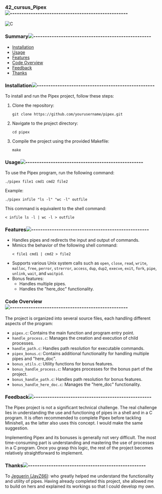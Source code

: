 <div align="left">

### 42_cursus_Pipex![---------------------------------------------------](https://raw.githubusercontent.com/andreasbm/readme/master/assets/lines/rainbow.png)

<div align="left">

![C](https://img.shields.io/badge/c-%2300599C.svg?style=for-the-badge&logo=c&logoColor=white)

<nav>
    
### Summary![---------------------------------------------------](https://raw.githubusercontent.com/andreasbm/readme/master/assets/lines/rainbow.png)

<ul>
    <li><a href="#installation">Installation</a></li>
    <li><a href="#usage">Usage</a></li>
    <li><a href="#features">Features</a></li>
    <li><a href="#code-overview">Code Overview</a></li>
    <li><a href="#feedback">Feedback</a></li>
    <li><a href="#thanks">Thanks</a></li>
</ul>
</nav>

### Installation![---------------------------------------------------](https://raw.githubusercontent.com/andreasbm/readme/master/assets/lines/rainbow.png)
<section id="installation">

<p>To install and run the Pipex project, follow these steps:</p>
<ol>
    <li>Clone the repository:</li>
    <pre><code>git clone https://github.com/yourusername/pipex.git</code></pre>
    <li>Navigate to the project directory:</li>
    <pre><code>cd pipex</code></pre>
    <li>Compile the project using the provided Makefile:</li>
    <pre><code>make</code></pre>
</ol>
</section>

### Usage![---------------------------------------------------](https://raw.githubusercontent.com/andreasbm/readme/master/assets/lines/rainbow.png)
<section id="usage">

<p>To use the Pipex program, run the following command:</p>
<pre><code>./pipex file1 cmd1 cmd2 file2</code></pre>
<p>Example:</p>
<pre><code>./pipex infile "ls -l" "wc -l" outfile</code></pre>
<p>This command is equivalent to the shell command:</p>
<pre><code>&lt; infile ls -l | wc -l &gt; outfile</code></pre>
</section>

### Features![---------------------------------------------------](https://raw.githubusercontent.com/andreasbm/readme/master/assets/lines/rainbow.png)
<section id="features">

<ul>
    <li>Handles pipes and redirects the input and output of commands.</li>
    <li>Mimics the behavior of the following shell command:
        <pre><code>&lt; file1 cmd1 | cmd2 &gt; file2</code></pre>
    </li>
    <li>Supports various Unix system calls such as <code>open</code>, <code>close</code>, <code>read</code>, <code>write</code>, <code>malloc</code>, <code>free</code>, <code>perror</code>, <code>strerror</code>, <code>access</code>, <code>dup</code>, <code>dup2</code>, <code>execve</code>, <code>exit</code>, <code>fork</code>, <code>pipe</code>, <code>unlink</code>, <code>wait</code>, and <code>waitpid</code>.</li>
    <li>Bonus features:
        <ul>
            <li>Handles multiple pipes.</li>
            <li>Handles the "here_doc" functionality.</li>
        </ul>
    </li>
</ul>
</section>

### Code Overview![---------------------------------------------------](https://raw.githubusercontent.com/andreasbm/readme/master/assets/lines/rainbow.png)
<section id="code-overview">

<p>The project is organized into several source files, each handling different aspects of the program:</p>
<ul>
    <li><code>pipex.c</code>: Contains the main function and program entry point.</li>
    <li><code>handle_process.c</code>: Manages the creation and execution of child processes.</li>
    <li><code>handle_path.c</code>: Handles path resolution for executable commands.</li>
    <li><code>pipex_bonus.c</code>: Contains additional functionality for handling multiple pipes and "here_doc".</li>
    <li><code>bonus_utils.c</code>: Utility functions for bonus features.</li>
    <li><code>bonus_handle_process.c</code>: Manages processes for the bonus part of the project.</li>
    <li><code>bonus_handle_path.c</code>: Handles path resolution for bonus features.</li>
    <li><code>bonus_handle_here_doc.c</code>: Manages the "here_doc" functionality.</li>
</ul>
</section>

### Feedback![---------------------------------------------------](https://raw.githubusercontent.com/andreasbm/readme/master/assets/lines/rainbow.png)
<section id="feedback">

<p>
    The Pipex project is not a significant technical challenge. The real challenge lies in understanding the use and functioning of pipes in a shell and in a C program. It is often recommended to complete Pipex before tackling Minishell, as the latter also uses this concept. I would make the same suggestion.
</p>
<p>
    Implementing Pipex and its bonuses is generally not very difficult. The most time-consuming part is understanding and mastering the use of processes in a C program. Once you grasp this logic, the rest of the project becomes relatively straightforward to implement.
</p>
</section>

### Thanks![---------------------------------------------------](https://raw.githubusercontent.com/andreasbm/readme/master/assets/lines/rainbow.png)
<section id="thanks">

<p>
    To <a href="https://github.com/JayZ66">Jeguerin (JayZ66)</a>: who greatly helped me understand the functionality and utility of pipes. Having already completed this project, she allowed me to build on hers and explained its workings so that I could develop my own.
</p>
</section>
</div>
